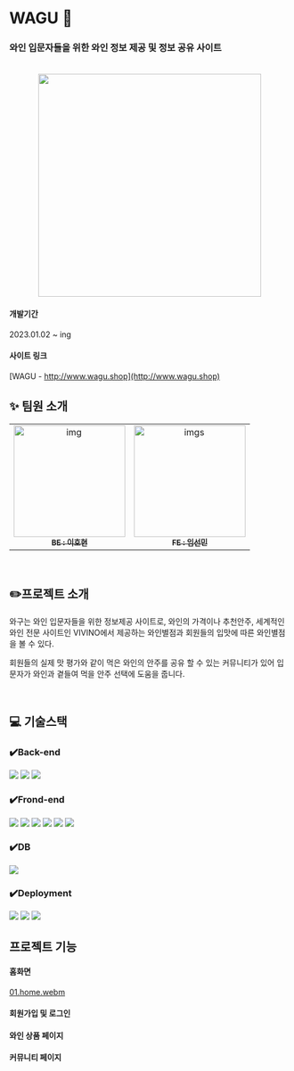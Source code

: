 # WAGU 🍷

### 와인 입문자들을 위한 와인 정보 제공 및 정보 공유 사이트<br/><br/>
 <p align="center"><img src="https://user-images.githubusercontent.com/100817586/229557019-9cb51894-8dec-4b2e-963a-7fd0029cdf2c.PNG"  width="400px;"  align="center"></p>


#### 개발기간
2023.01.02 ~ ing

#### 사이트 링크
[WAGU - http://www.wagu.shop](http://www.wagu.shop)

## ✨ 팀원 소개
<table>
  <tbody>
    <tr>
      <td align="center"><a href="https://github.com/Hyunsoul37"><img src="https://user-images.githubusercontent.com/100817586/229556176-b70e3de1-18cd-4e39-957a-69c3596dd092.png" width="200px;"  alt="img"/><br /><sub><b>BE : 이호현</b></sub></a><br /></td>
         <td align="center"><a href="https://github.com/SSSunmin"><img src="https://user-images.githubusercontent.com/100817586/229551932-6ddf99e1-e0a5-4a61-aea5-8560519f7c83.png" width="200px;" alt="imgs"/><br /><sub><b>FE  : 임선민</b></sub></a><br /></td>
     </tr>   
  </tbody>
</table>
<br/>

##  :pencil2:프로젝트 소개


와구는 와인 입문자들을 위한 정보제공 사이트로, 와인의 가격이나 추천안주, 세계적인 와인 전문 사이트인 VIVINO에서 제공하는 와인별점과 회원들의 입맛에 따른 와인별점을 볼 수 있다.

  회원들의 실제 맛 평가와 같이 먹은 와인의 안주를 공유 할 수 있는 커뮤니티가 있어 입문자가 와인과 곁들여 먹을 안주 선택에 도움을 줍니다.

<br/>

##  :computer: 기술스택

### ✔️Back-end
 <img src="https://img.shields.io/badge/JAVA-007396?style=for-the-badge&logo=java&logoColor=white"> <img src="https://img.shields.io/badge/SpringBoot-6DB33F?style=for-the-badge&logo=Spring&logoColor=white"> <img src="https://img.shields.io/badge/MYBATIS-FE6602?style=for-the-badge&logo=MYBATIS&logoColor=white">
 
 ### ✔️Frond-end
  <img src="https://img.shields.io/badge/NextJs-000000?style=for-the-badge&logo=Next.js&logoColor=white"> <img src="https://img.shields.io/badge/react-61DAFB?style=for-the-badge&logo=react&logoColor=white">
  <img src="https://img.shields.io/badge/TypeScript-3178C6?style=for-the-badge&logo=TypeScript&logoColor=white">
  <img src="https://img.shields.io/badge/Redux-764ABC?style=for-the-badge&logo=Redux&logoColor=purple">
  <img src="https://img.shields.io/badge/html-E34F26?style=for-the-badge&logo=html5&logoColor=white">
  <img src="https://img.shields.io/badge/css-1572B6?style=for-the-badge&logo=css3&logoColor=white"> 

### ✔️DB
<img src="https://img.shields.io/badge/mariaDB-003545?style=for-the-badge&logo=mariaDB&logoColor=white">

### ✔️Deployment
<img src="https://img.shields.io/badge/Amazon EC2-FF9900?style=for-the-badge&logo=Amazon EC2&logoColor=white"> <img src="https://img.shields.io/badge/Amazon s3-569A31?style=for-the-badge&logo=Amazon s3&logoColor=white"> <img src="https://img.shields.io/badge/Route53-7F4BDE?style=for-the-badge&logo=Route53&logoColor=white">

## 프로젝트 기능

#### 홈화면
[01.home.webm](https://user-images.githubusercontent.com/100817586/229831326-017bb5e0-eb70-4391-aa71-72232f0bb2f6.webm)

#### 회원가입 및 로그인

#### 와인 상품 페이지

#### 커뮤니티 페이지
